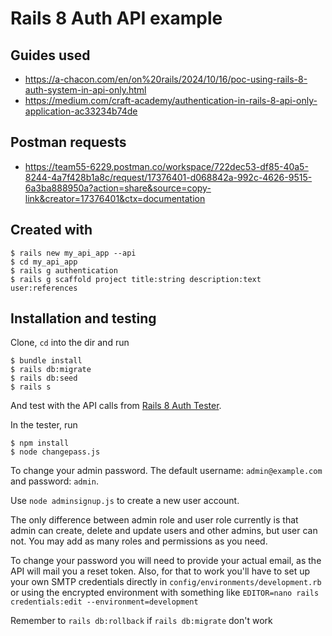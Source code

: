 # Rails 8 Auth API example

## Guides used

- https://a-chacon.com/en/on%20rails/2024/10/16/poc-using-rails-8-auth-system-in-api-only.html
- https://medium.com/craft-academy/authentication-in-rails-8-api-only-application-ac33234b74de

## Postman requests

- https://team55-6229.postman.co/workspace/722dec53-df85-40a5-8244-4a7f428b1a8c/request/17376401-d068842a-992c-4626-9515-6a3ba888950a?action=share&source=copy-link&creator=17376401&ctx=documentation

## Created with

```
$ rails new my_api_app --api
$ cd my_api_app
$ rails g authentication
$ rails g scaffold project title:string description:text user:references
```

## Installation and testing

Clone, `cd` into the dir and run

```
$ bundle install
$ rails db:migrate
$ rails db:seed
$ rails s
```

And test with the API calls from [Rails 8 Auth Tester](https://github.com/voscarmv/rails8_auth_tester2).

In the tester, run

```
$ npm install
$ node changepass.js
```

To change your admin password. The default username: `admin@example.com` and password: `admin`.

Use `node adminsignup.js` to create a new user account.

The only difference between admin role and user role currently is that admin can create, delete and update users and other admins, but user can not. You may add as many roles and permissions as you need.

To change your password you will need to provide your actual email, as the API will mail you a reset token. Also, for that to work you'll have to set up your own SMTP credentials directly in `config/environments/development.rb` or using the encrypted environment with something like `EDITOR=nano rails credentials:edit --environment=development`

Remember to `rails db:rollback` if `rails db:migrate` don't work
